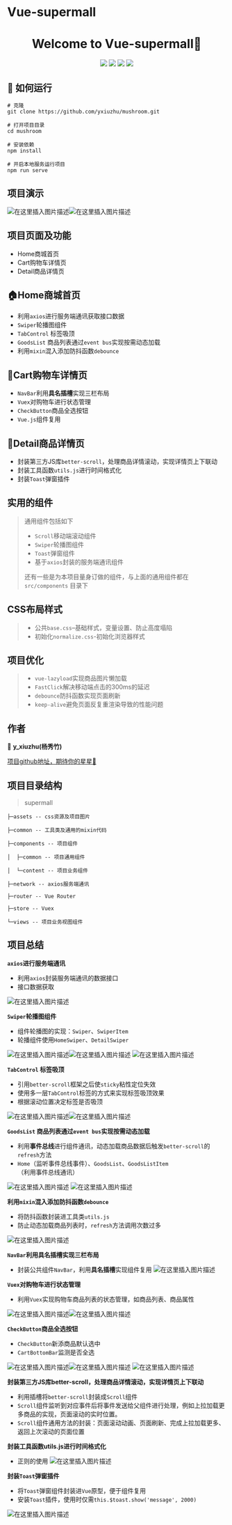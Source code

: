 ﻿# Vue-supermall

<h1 align="center">Welcome to Vue-supermall👋</h1>
<p align="center">
  <img src="https://img.shields.io/badge/node-v10.15.3-green" />
  <img src="https://img.shields.io/badge/npm-6.14.8-yellowgreen" />
  <img src="https://img.shields.io/badge/vue-^2.6.11-greenyellow" />
  <img src="https://img.shields.io/badge/vueCli-4.5.0-yellow" />
</p>

## 🚀 如何运行

```
# 克隆
git clone https://github.com/yxiuzhu/mushroom.git
```

```
# 打开项目目录
cd mushroom
```

```
# 安装依赖
npm install
```

```
# 开启本地服务运行项目
npm run serve
```

## 项目演示

![在这里插入图片描述](https://img-blog.csdnimg.cn/20210406162955536.gif)![在这里插入图片描述](https://img-blog.csdnimg.cn/20210406163545971.gif)

## 项目页面及功能

- Home商城首页
- Cart购物车详情页
- Detail商品详情页

## 🏠Home商城首页

- 利用`axios`进行服务端通讯获取接口数据
- `Swiper`轮播图组件
- `TabControl` 标签吸顶
- `GoodsList` 商品列表通过`event bus`实现按需动态加载
- 利用`mixin`混入添加防抖函数`debounce`

## 💸Cart购物车详情页

- `NavBar`利用**具名插槽**实现三栏布局
- `Vuex`对购物车进行状态管理
- `CheckButton`商品全选按钮
- `Vue.js`组件复用

## 👗Detail商品详情页

- 封装第三方JS库`better-scroll`，处理商品详情滚动，实现详情页上下联动
- 封装工具函数`utils.js`进行时间格式化
- 封装`Toast`弹窗插件

## 实用的组件

> 通用组件包括如下
> 
> - `Scroll`移动端滚动组件
> - `Swiper`轮播图组件
> - `Toast`弹窗组件
> - 基于`axios`封装的服务端通讯组件
>
> 还有一些是为本项目量身订做的组件，与上面的通用组件都在 `src/components` 目录下

## CSS布局样式

> - 公共`base.css`–基础样式，变量设置、防止高度塌陷
> - 初始化`normalize.css`-初始化浏览器样式

## 项目优化

>- `vue-lazyload`实现商品图片懒加载
>- `FastClick`解决移动端点击的300ms的延迟
>- `debounce`防抖函数实现页面刷新
>- `keep-alive`避免页面反复重渲染导致的性能问题

## 作者

👤 **y_xiuzhu(杨秀竹)**

[项目github地址，期待你的星星🌟](https://github.com/yxiuzhu/supermall)


## 项目目录结构
>supermall 

    ├─assets -- css资源及项目图片
    
    ├─common -- 工具类及通用的mixin代码
    
    ├─components -- 项目组件
    
    │  ├─common -- 项目通用组件
    
    │  └─content -- 项目业务组件     
    
    ├─network -- axios服务端通讯
    
    ├─router -- Vue Router
    
    ├─store -- Vuex 
    
    └─views -- 项目业务视图组件

## 项目总结

**`axios`进行服务端通讯**

* 利用`axios`封装服务端通讯的数据接口
* 接口数据获取

![在这里插入图片描述](https://img-blog.csdnimg.cn/20210407110931743.png?x-oss-process=image/watermark,type_ZmFuZ3poZW5naGVpdGk,shadow_10,text_aHR0cHM6Ly9ibG9nLmNzZG4ubmV0L2hhb3RpYW4xOTk3,size_16,color_FFFFFF,t_70)

**`Swiper`轮播图组件**

* 组件轮播图的实现：`Swiper`、`SwiperItem`
* 轮播组件使用`HomeSwiper`、`DetailSwiper`

![在这里插入图片描述](https://img-blog.csdnimg.cn/20210407142349161.png?x-oss-process=image/watermark,type_ZmFuZ3poZW5naGVpdGk,shadow_10,text_aHR0cHM6Ly9ibG9nLmNzZG4ubmV0L2hhb3RpYW4xOTk3,size_16,color_FFFFFF,t_70)![在这里插入图片描述](https://img-blog.csdnimg.cn/20210407142413344.png)
![在这里插入图片描述](https://img-blog.csdnimg.cn/20210407142443509.png?x-oss-process=image/watermark,type_ZmFuZ3poZW5naGVpdGk,shadow_10,text_aHR0cHM6Ly9ibG9nLmNzZG4ubmV0L2hhb3RpYW4xOTk3,size_16,color_FFFFFF,t_70)

**`TabControl` 标签吸顶**

* 引用`better-scroll`框架之后使`sticky`粘性定位失效
* 使用多一层`TabControl`标签的方式来实现标签吸顶效果
* 根据滚动位置决定标签是否吸顶

![在这里插入图片描述](https://img-blog.csdnimg.cn/20210407142938654.png?x-oss-process=image/watermark,type_ZmFuZ3poZW5naGVpdGk,shadow_10,text_aHR0cHM6Ly9ibG9nLmNzZG4ubmV0L2hhb3RpYW4xOTk3,size_16,color_FFFFFF,t_70)![在这里插入图片描述](https://img-blog.csdnimg.cn/20210407143120833.png)

 **`GoodsList` 商品列表通过`event bus`实现按需动态加载**

* 利用**事件总线**进行组件通讯，动态加载商品数据后触发`better-scroll`的`refresh`方法
* `Home`（监听事件总线事件）、`GoodsList`、`GoodsListItem`（利用事件总线通讯） 

![在这里插入图片描述](https://img-blog.csdnimg.cn/20210407150311447.png)
![在这里插入图片描述](https://img-blog.csdnimg.cn/20210407145427112.png)

**利用`mixin`混入添加防抖函数`debounce`**

* 将防抖函数封装进工具类`utils.js`
* 防止动态加载商品列表时，`refresh`方法调用次数过多

![在这里插入图片描述](https://img-blog.csdnimg.cn/20210407150909273.png?x-oss-process=image/watermark,type_ZmFuZ3poZW5naGVpdGk,shadow_10,text_aHR0cHM6Ly9ibG9nLmNzZG4ubmV0L2hhb3RpYW4xOTk3,size_16,color_FFFFFF,t_70)

**`NavBar`利用具名插槽实现三栏布局**

* 封装公共组件`NavBar`，利用**具名插槽**实现组件复用
![在这里插入图片描述](https://img-blog.csdnimg.cn/20210407151310460.png?x-oss-process=image/watermark,type_ZmFuZ3poZW5naGVpdGk,shadow_10,text_aHR0cHM6Ly9ibG9nLmNzZG4ubmV0L2hhb3RpYW4xOTk3,size_16,color_FFFFFF,t_70)

**`Vuex`对购物车进行状态管理**

* 利用`Vuex`实现购物车商品列表的状态管理，如商品列表、商品属性

![在这里插入图片描述](https://img-blog.csdnimg.cn/20210407152037855.png?x-oss-process=image/watermark,type_ZmFuZ3poZW5naGVpdGk,shadow_10,text_aHR0cHM6Ly9ibG9nLmNzZG4ubmV0L2hhb3RpYW4xOTk3,size_16,color_FFFFFF,t_70)![在这里插入图片描述](https://img-blog.csdnimg.cn/20210407152250898.png?x-oss-process=image/watermark,type_ZmFuZ3poZW5naGVpdGk,shadow_10,text_aHR0cHM6Ly9ibG9nLmNzZG4ubmV0L2hhb3RpYW4xOTk3,size_16,color_FFFFFF,t_70)

**`CheckButton`商品全选按钮**

* `CheckButton`新添商品默认选中
* `CartBottomBar`监测是否全选

![在这里插入图片描述](https://img-blog.csdnimg.cn/20210407154712318.png?x-oss-process=image/watermark,type_ZmFuZ3poZW5naGVpdGk,shadow_10,text_aHR0cHM6Ly9ibG9nLmNzZG4ubmV0L2hhb3RpYW4xOTk3,size_16,color_FFFFFF,t_70)![在这里插入图片描述](https://img-blog.csdnimg.cn/20210407154859869.png)
![在这里插入图片描述](https://img-blog.csdnimg.cn/20210407154913138.png?x-oss-process=image/watermark,type_ZmFuZ3poZW5naGVpdGk,shadow_10,text_aHR0cHM6Ly9ibG9nLmNzZG4ubmV0L2hhb3RpYW4xOTk3,size_16,color_FFFFFF,t_70)

**封装第三方JS库better-scroll，处理商品详情滚动，实现详情页上下联动**

* 利用插槽将`better-scroll`封装成`Scroll`组件
* `Scroll`组件监听到对应事件后将事件发送给父组件进行处理，例如上拉加载更多商品的实现，页面滚动的实时位置。
*  `Scroll`组件通用方法的封装：页面滚动动画、页面刷新、完成上拉加载更多、返回上次滚动的页面位置

**封装工具函数utils.js进行时间格式化**

* 正则的使用
![在这里插入图片描述](https://img-blog.csdnimg.cn/20210407161345715.png?x-oss-process=image/watermark,type_ZmFuZ3poZW5naGVpdGk,shadow_10,text_aHR0cHM6Ly9ibG9nLmNzZG4ubmV0L2hhb3RpYW4xOTk3,size_16,color_FFFFFF,t_70)

**封装`Toast`弹窗插件**

* 将`Toast`弹窗组件封装进`Vue`原型，便于组件复用
* 安装`Toast`插件，使用时仅需`this.$toast.show('message', 2000)`

![在这里插入图片描述](https://img-blog.csdnimg.cn/20210407094509517.png?x-oss-process=image/watermark,type_ZmFuZ3poZW5naGVpdGk,shadow_10,text_aHR0cHM6Ly9ibG9nLmNzZG4ubmV0L2hhb3RpYW4xOTk3,size_16,color_FFFFFF,t_70)
